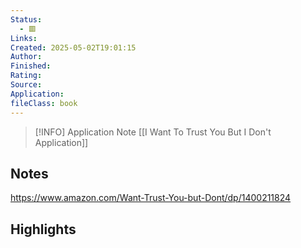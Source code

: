 ```yaml
---
Status:
  - 🟥
Links: 
Created: 2025-05-02T19:01:15
Author: 
Finished: 
Rating: 
Source: 
Application: 
fileClass: book
---
```


> [!INFO] Application Note
> [[I Want To Trust You But I Don't Application]]

## Notes
https://www.amazon.com/Want-Trust-You-but-Dont/dp/1400211824
## Highlights
